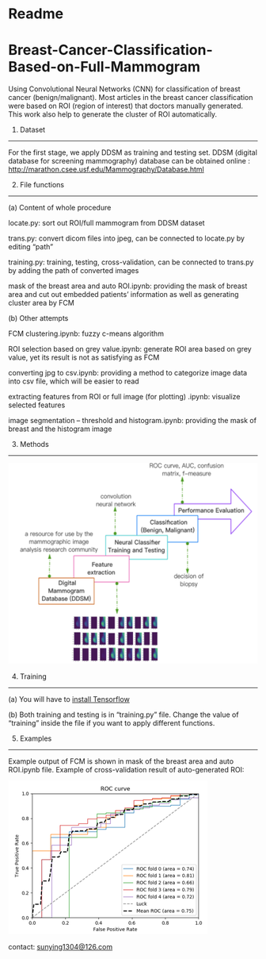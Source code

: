 # Readme

Breast-Cancer-Classification-Based-on-Full-Mammogram
====

Using Convolutional Neural Networks (CNN) for classification of breast cancer (benign/malignant). 
Most articles in the breast cancer classification were based on ROI (region of interest) that doctors manually generated. This work also help to generate the cluster of ROI automatically.

1.	Dataset
-----

For the first stage, we apply DDSM as training and testing set. DDSM (digital database for screening mammography) database can be obtained online : http://marathon.csee.usf.edu/Mammography/Database.html

2.	File functions
------

(a)	Content of whole procedure

locate.py: sort out ROI/full mammogram from DDSM dataset

trans.py: convert dicom files into jpeg, can be connected to locate.py by editing “path”

training.py: training, testing, cross-validation, can be connected to trans.py by adding the path of converted images

mask of the breast area and auto ROI.ipynb: providing the mask of breast area and cut out embedded patients’ information as well as generating cluster area by FCM

(b)	Other attempts

FCM clustering.ipynb: fuzzy c-means algorithm

ROI selection based on grey value.ipynb: generate ROI area based on grey value, yet its result is not as satisfying as FCM

converting jpg to csv.ipynb: providing a method to categorize image data into csv file, which will be easier to read

extracting features from ROI or full image (for plotting) .ipynb: visualize selected features

image segmentation – threshold and histogram.ipynb: providing the mask of breast and the histogram image

3.	Methods
------

![Image text](https://github.com/sunying1304/Breast-Cancer-Classification-Based-on-Full-Mammogram/blob/master/process%20chart.png)


4.	Training 
------

(a)	You will have to [install Tensorflow](https://www.tensorflow.org/install/)

(b)	Both training and testing is in “training.py” file. Change the value of “training” inside the file if you want to apply different functions.

5.	Examples
-----

Example output of FCM is shown in mask of the breast area and auto ROI.ipynb file.
Example of cross-validation result of auto-generated ROI:

![Image text](https://github.com/sunying1304/Breast-Cancer-Classification-Based-on-Full-Mammogram/blob/master/CV%20ROC.png)



contact: sunying1304@126.com

